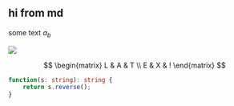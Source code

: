 ## hi from md

some text $a_b$

![](./img.png)

$$
\begin{matrix}
   L & A & T \\
   E & X & !
\end{matrix}
$$

```ts
function(s: string): string {
    return s.reverse();
}
```
